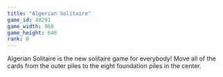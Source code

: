 ```yaml
---
title: "Algerian Solitaire"
game_id: 40291
game_width: 960
game_height: 640
rank: 0
---
```

Algerian Solitaire is the new solitaire game for everybody! Move all of the cards from the outer piles to the eight foundation piles in the center.